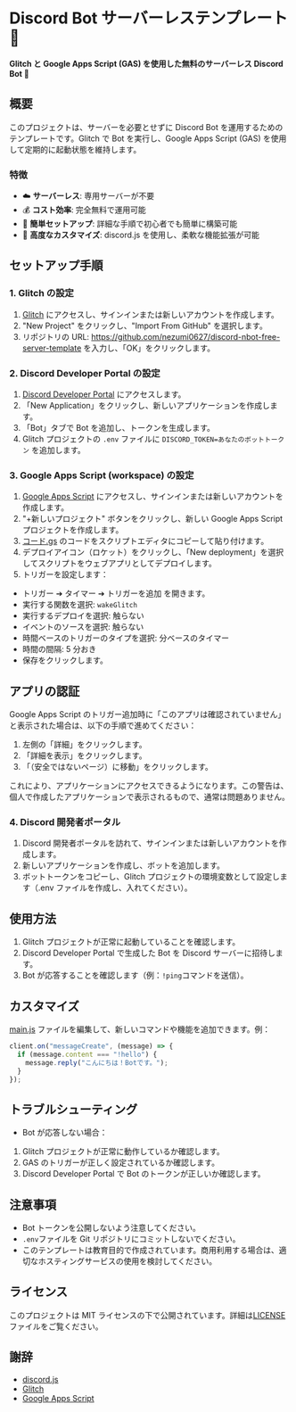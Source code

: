 # Discord Bot サーバーレステンプレート🚀

**Glitch と Google Apps Script (GAS) を使用した無料のサーバーレス Discord Bot :robot:**

## 概要

このプロジェクトは、サーバーを必要とせずに Discord Bot を運用するためのテンプレートです。Glitch で Bot を実行し、Google Apps Script (GAS) を使用して定期的に起動状態を維持します。

### 特徴

- :cloud: **サーバーレス**: 専用サーバーが不要
- :moneybag: **コスト効率**: 完全無料で運用可能
- :wrench: **簡単セットアップ**: 詳細な手順で初心者でも簡単に構築可能
- :art: **高度なカスタマイズ**: discord.js を使用し、柔軟な機能拡張が可能

## セットアップ手順

### 1. Glitch の設定

1. [Glitch](https://glitch.com/) にアクセスし、サインインまたは新しいアカウントを作成します。
2. "New Project" をクリックし、"Import From GitHub" を選択します。
3. リポジトリの URL: https://github.com/nezumi0627/discord-nbot-free-server-template を入力し、「OK」をクリックします。

### 2. Discord Developer Portal の設定

1. [Discord Developer Portal](https://discord.com/developers/applications) にアクセスします。
2. 「New Application」をクリックし、新しいアプリケーションを作成します。
3. 「Bot」タブで Bot を追加し、トークンを生成します。
4. Glitch プロジェクトの `.env` ファイルに `DISCORD_TOKEN=あなたのボットトークン` を追加します。

### 3. Google Apps Script (workspace) の設定

1. [Google Apps Script](https://script.google.com/) にアクセスし、サインインまたは新しいアカウントを作成します。
2. "+新しいプロジェクト" ボタンをクリックし、新しい Google Apps Script プロジェクトを作成します。
3. [コード.gs](コード.gs) のコードをスクリプトエディタにコピーして貼り付けます。
4. デプロイアイコン（ロケット）をクリックし、「New deployment」を選択してスクリプトをウェブアプリとしてデプロイします。
5. トリガーを設定します：

- トリガー ➔ タイマー ➔ トリガーを追加 を開きます。
- 実行する関数を選択: `wakeGlitch`
- 実行するデプロイを選択: 触らない
- イベントのソースを選択: 触らない
- 時間ベースのトリガーのタイプを選択: 分ベースのタイマー
- 時間の間隔: 5 分おき
- 保存をクリックします。

## アプリの認証

Google Apps Script のトリガー追加時に「このアプリは確認されていません」と表示された場合は、以下の手順で進めてください：

1. 左側の「詳細」をクリックします。
2. 「詳細を表示」をクリックします。
3. 「（安全ではないページ）に移動」をクリックします。

これにより、アプリケーションにアクセスできるようになります。この警告は、個人で作成したアプリケーションで表示されるもので、通常は問題ありません。

### 4. Discord 開発者ポータル

1. Discord 開発者ポータルを訪れて、サインインまたは新しいアカウントを作成します。
2. 新しいアプリケーションを作成し、ボットを追加します。
3. ボットトークンをコピーし、Glitch プロジェクトの環境変数として設定します（.env ファイルを作成し、入れてください）。

## 使用方法

1. Glitch プロジェクトが正常に起動していることを確認します。
2. Discord Developer Portal で生成した Bot を Discord サーバーに招待します。
3. Bot が応答することを確認します（例：`!ping`コマンドを送信）。

## カスタマイズ

[main.js](main.js) ファイルを編集して、新しいコマンドや機能を追加できます。例：

```javascript
client.on("messageCreate", (message) => {
  if (message.content === "!hello") {
    message.reply("こんにちは！Botです。");
  }
});
```

## トラブルシューティング

- Bot が応答しない場合：

1. Glitch プロジェクトが正常に動作しているか確認します。
2. GAS のトリガーが正しく設定されているか確認します。
3. Discord Developer Portal で Bot のトークンが正しいか確認します。

## 注意事項

- Bot トークンを公開しないよう注意してください。
- `.env`ファイルを Git リポジトリにコミットしないでください。
- このテンプレートは教育目的で作成されています。商用利用する場合は、適切なホスティングサービスの使用を検討してください。

## ライセンス

このプロジェクトは MIT ライセンスの下で公開されています。詳細は[LICENSE](LICENSE)ファイルをご覧ください。

## 謝辞

- [discord.js](https://discord.js.org/)
- [Glitch](https://glitch.com/)
- [Google Apps Script](https://developers.google.com/apps-script)
